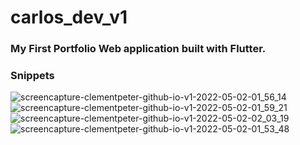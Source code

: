 # carlos_dev_v1

### My First Portfolio Web application built with Flutter.

### Snippets



![screencapture-clementpeter-github-io-v1-2022-05-02-01_56_14](https://user-images.githubusercontent.com/61213263/166172897-819628c3-115e-464c-a98e-2889e0e2d834.png)
![screencapture-clementpeter-github-io-v1-2022-05-02-01_59_21](https://user-images.githubusercontent.com/61213263/166172898-1ab0cf8f-60dc-4b03-962c-9ffef496a469.png)
![screencapture-clementpeter-github-io-v1-2022-05-02-02_03_19](https://user-images.githubusercontent.com/61213263/166172899-89f8d0d3-8c22-48e9-9028-7759c70c4cdf.png)
![screencapture-clementpeter-github-io-v1-2022-05-02-01_53_48](https://user-images.githubusercontent.com/61213263/166172900-001fdaf3-68aa-4f2f-9025-67ce0a3e2db9.png)
